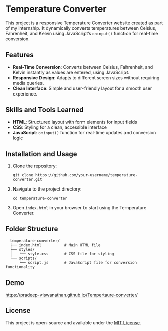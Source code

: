 
# Temperature Converter

This project is a responsive Temperature Converter website created as part of my internship. It dynamically converts temperatures between Celsius, Fahrenheit, and Kelvin using JavaScript’s `oninput()` function for real-time conversion.

## Features

- **Real-Time Conversion**: Converts between Celsius, Fahrenheit, and Kelvin instantly as values are entered, using JavaScript.
- **Responsive Design**: Adapts to different screen sizes without requiring media queries.
- **Clean Interface**: Simple and user-friendly layout for a smooth user experience.

## Skills and Tools Learned

- **HTML**: Structured layout with form elements for input fields
- **CSS**: Styling for a clean, accessible interface
- **JavaScript**: `oninput()` function for real-time updates and conversion logic

## Installation and Usage

1. Clone the repository:
   
       git clone https://github.com/your-username/temperature-converter.git
   
2. Navigate to the project directory:

       cd temperature-converter
   
3. Open `index.html` in your browser to start using the Temperature Converter.

## Folder Structure

      temperature-converter/
      ├── index.html          # Main HTML file
      ├── styles/
      │   └── style.css       # CSS file for styling
      └── scripts/
          └── script.js       # JavaScript file for conversion functionality

## Demo

https://pradeep-viswanathan.github.io/Tempertaure-converter/

## License

This project is open-source and available under the [MIT License](LICENSE).
